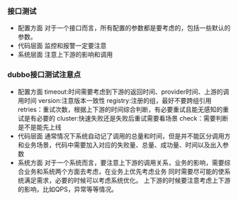 ### 接口测试
- 配置方面
    对于一个接口而言，所有配置的参数都是要考虑的，包括一些默认的参数。
- 代码层面
    监控和报警一定要注意
- 系统层面
    注意上下游的影响和调用
### dubbo接口测试注意点
- 配置方面
    timeout:时间需要考虑到下游的返回时间、provider时间、上游的调用时间
    version:注意版本一致性
    registry:注册的组，最好不要跨组引用
    retries：重试次数，根据上下游的时间综合判断，有必要重试且能无感知的重试是有必要的
    cluster:快速失败还是失败后重试需要看场景
    check：需要判断是不是能先上线
- 代码层面
    通常情况下系统自动记了调用的总量和时间，但是并不能区分调用方和业务场景，代码中需要加入对应的失败量、总量、成功量、时间以及出入参数
- 系统方面
    对于一个系统而言，要注意上下游的调用关系，业务的影响，需要综合业务和系统两个方面去考虑，在业务上优先考虑业务
    同时需要尽可能的使系统满足需求，必要的时候可以考虑系统优化。
    上下游的时候要注意考虑上下游的影响，比如QPS，异常等等情况。



